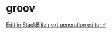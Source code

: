 # groov

[Edit in StackBlitz next generation editor ⚡️](https://stackblitz.com/~/github.com/adam-php/groov)